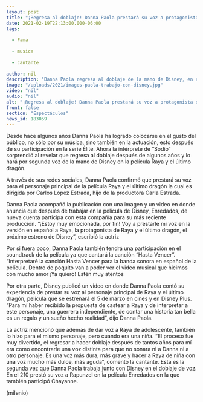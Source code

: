 ```yaml
---
layout: post
title: "¡Regresa al doblaje! Danna Paola prestará su voz a protagonista de 'Raya y el último dragón'"
date: 2021-02-19T22:13:00.000-06:00
tags:
  
  - Fama
  
  - musica
  
  - cantante
  
author: nil
description: "Danna Paola regresa al doblaje de la mano de Disney, en esta ocasión la cantante prestará su voz a la protagonista de Raya y el Último Dragón. "
image: "/uploads/2021/images-paola-trabajo-con-disney.jpg"
video: "nil"
audio: "nil"
alt: "¡Regresa al doblaje! Danna Paola prestará su voz a protagonista de 'Raya y el último dragón'"
front: false
section: "Espectáculos"
news_id: 183059
---
```


Desde hace algunos años Danna Paola ha logrado colocarse en el gusto del público, no sólo por su música, sino también en la actuación, esto después de su participación en la serie Élite. Ahora la intérprete de “Sodio” sorprendió al revelar que regresa al doblaje después de algunos años y lo hará por segunda voz de la mano de Disney en la película Raya y el último dragón. 

A través de sus redes sociales, Danna Paola confirmó que prestará su voz para el personaje principal de la película Raya y el último dragón la cual es dirigida por Carlos López Estrada, hijo de la productora Carla Estrada. 

Danna Paola acompañó la publicación con una imagen y un video en donde anuncia que después de trabajar en la película de Disney, Enredados, de nueva cuenta participa con esta compañía para su más reciente producción. “¡Estoy muy emocionada, por fin! Voy a prestarle mi voz en la versión en español a Raya, la protagonista de Raya y el último dragón, el próximo estreno de Disney”, escribió la actriz 

Por si fuera poco, Danna Paola también tendrá una participación en el soundtrack de la película ya que cantará la canción “Hasta Vencer”. “Interpretaré la canción Hasta Vencer para la banda sonora en español de la película. Dentro de poquito van a poder ver el video musical que hicimos con mucho amor ¡Ya quiero! Estén muy atentos

Por otra parte, Disney publicó un video en donde Danna Paola contó su experiencia de prestar su voz al personaje principal de Raya y el último dragón, película que se estrenará el 5 de marzo en cines y en Disney Plus. “Para mí haber recibido la propuesta de castear a Raya y de interpretar a este personaje, una guerrera independiente, de contar una historia tan bella es un regalo y un sueño hecho realidad”, dijo Danna Paola. 

La actriz mencionó que además de dar voz a Raya de adolescente,  también lo hizo para el mismo personaje, pero cuando era una niña. “El proceso fue muy divertido, el regresar a hacer doblaje después de tantos años para mí era como encontrarle una voz distinta para que no sonara ni a Danna ni a otro personaje. Es una voz más dura, más grave y hacer a Raya de niña con una voz mucho más dulce, más aguda”, comentó la cantante. Esta es la segunda vez que Danna Paola trabaja junto con Disney en el doblaje de voz. En el 210 prestó su voz a Rapunzel en la película Enredados en la que también participó Chayanne.  

(milenio)